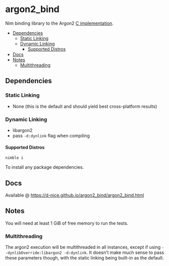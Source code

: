 # argon2_bind

Nim binding library to the Argon2 [C implementation](https://github.com/P-H-C/phc-winner-argon2).

<!-- vim-markdown-toc GFM -->

* [Dependencies](#dependencies)
  * [Static Linking](#static-linking)
  * [Dynamic Linking](#dynamic-linking)
    * [Supported Distros](#supported-distros)
* [Docs](#docs)
* [Notes](#notes)
  * [Multithreading](#multithreading)

<!-- vim-markdown-toc -->

## Dependencies

### Static Linking

* None (this is the default and should yield best cross-platform results)

### Dynamic Linking

* libargon2
* pass `-d:dynlink` flag when compiling

#### Supported Distros

`nimble i`

To install any package dependencies.

## Docs

Available @ <https://d-nice.github.io/argon2_bind/argon2_bind.html>

## Notes

You will need at least 1 GiB of free memory to run the tests.

### Multithreading

The argon2 execution will be multithreaded in all instances, except if
using `--dynlibOverride:libargon2 -d:dynlink`. It doesn't make much sense
to pass these parameters though, with the static linking being built-in as
the default.
